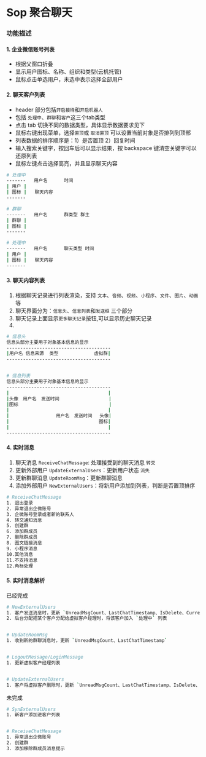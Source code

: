 # Sop 聚合聊天


### 功能描述


#### 1. 企业微信账号列表
- 根据父窗口折叠
- 显示用户图标、名称、组织和类型(云机托管)
- 鼠标点击单选用户，未选中表示选择全部用户


#### 2. 聊天客户列表
- header 部分包括`开启接待`和`开启机器人` 
- 包括 `处理中`、`群聊`和`客户`这三个tab类型
- 点击 tab 切换不同的数据类型，具体显示数据要求见下
- 鼠标右键出现菜单，选择`置顶`或 `取消置顶` 可以设置当前对象是否排列到顶部
- 列表数据的排序顺序是：1）是否置顶 2）回复时间
- 输入搜索关键字，按回车后可以显示结果，按 backspace 键清空关键字可以还原列表
- 鼠标左键点击选择高亮，并且显示聊天内容


```bash
# 处理中
-------   用户名      时间
| 用户 |
| 图标 |   聊天内容
-------

# 群聊
-------   用户名      群类型 群主
| 群聊 |
| 图标 |  
-------

# 处理中
-------   用户名      聊天类型 时间
| 用户 |
| 图标 |   聊天内容
-------
```



#### 3. 聊天内容列表
1. 根据聊天记录进行列表渲染，支持 `文本`、`音频`、`视频`、`小程序`、`文件`、`图片`、`动画`等
2. 聊天界面分为：`信息头`、`信息列表`和`发送框`  三个部分
3. 聊天记录上面显示`更多聊天记录`按钮,可以显示历史聊天记录
4. 

```bash
# 信息头
信息头部分主要用于对象基本信息的显示
--------------------------------------
|用户名 信息来源  类型             虚拟群|
--------------------------------------


# 信息列表
信息头部分主要用于对象基本信息的显示
--------------------------------------
|                                    |
|头像　用户名　发送时间                  |
|图标                                 |
|                                    |
|                 用户名　发送时间　 头像|
|                              　 图标|
|                                    |
--------------------------------------
```





#### 4. 实时消息
1. 聊天消息 `ReceiveChatMessage`: 处理接受到的聊天消息 `转交`
2. 更新外部用户 `UpdateExternalUsers`：更新用户状态 `流失` 
3. 更新群聊消息 `UpdateRoomMsg`：更新群聊消息
4. 添加外部用户 `NewExternalUsers`：将新用户添加到列表，判断是否置顶排序

```bash
# ReceiveChatMessage
1. 退出登录
2. 异常退出企微账号
3. 企微账号登录或者新的联系人
4. 转交通知消息
5. 创建群
6. 添加群成员
7. 删除群成员
8. 图文链接消息
9. 小程序消息
10.其他消息
11.不支持消息
12.角标处理
```


#### 5. 实时消息解析

已经完成
```bash
# NewExternalUsers
1. 客户发送消息时，更新 `UnreadMsgCount、LastChatTimestamp、IsDelete、CurrentReceiptionStatus`
2. 后台分配把某个客户分配给虚拟客户经理时，将该客户加入 `处理中` 列表


# UpdateRoomMsg
1. 收到新的群聊消息时，更新 `UnreadMsgCount、LastChatTimestamp`


# LogoutMessage/LoginMessage
1. 更新虚拟客户经理列表


# UpdateExternalUsers
1. 客户将虚拟客户删除时，更新 `UnreadMsgCount、LastChatTimestamp、IsDelete、CurrentReceiptionStatus`
```


未完成
```bash
# SynExternalUsers 
1. 新客户添加进客户列表


# ReceiveChatMessage
1. 异常退出企微账号
2. 创建群
3. 添加移除群成员消息提示
```









